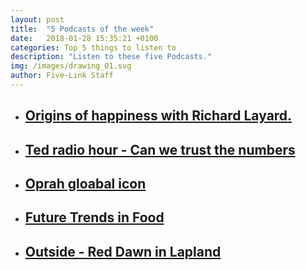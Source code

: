 ```yaml
---
layout: post
title:  "5 Podcasts of the week"
date:   2018-01-28 15:35:21 +0100
categories: Top 5 things to listen to
description: "Listen to these five Podcasts."
img: /images/drawing_01.svg
author: Five-Link Staff
---
```



<ul>
    <li>
        <a href="http://pca.st/0IhZ" target="_blank"><h2>Origins of happiness with Richard Layard.</h2>
        </a>
    </li>
    <li>
        <a href="http://pca.st/L0EI" target="_blank"><h2>Ted radio hour - Can we trust the numbers</h2>
        </a>
    </li>
    <li>
        <a href="http://pca.st/OWKp" target="_blank"><h2>Oprah gloabal icon</h2>
        </a>
    </li>
    <li>
        <a href="http://pca.st/dDmC" target="_blank"><h2>Future Trends in Food</h2>
        </a>
    </li>
    <li>
        <a href="http://pca.st/veE8" target="_blank"><h2>Outside - Red Dawn in Lapland</h2>
        </a>
    </li>
</ul>